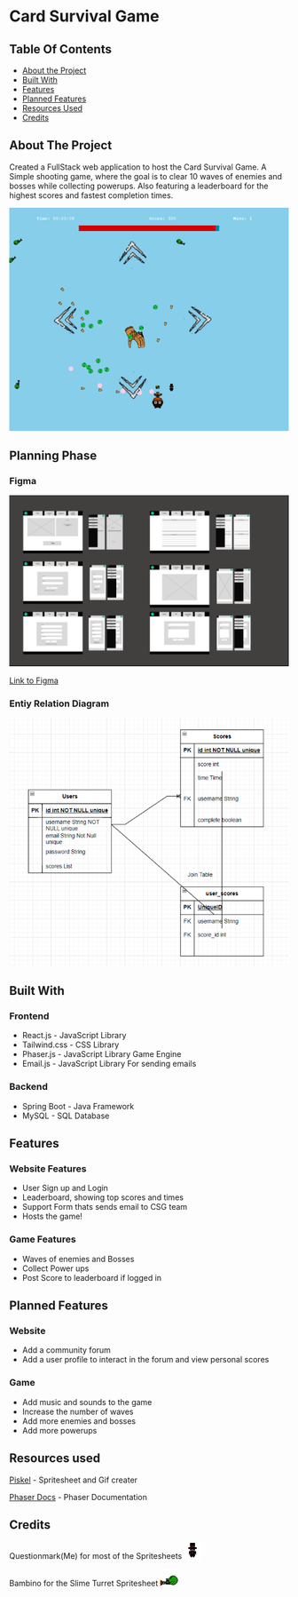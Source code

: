 # Card Survival Game

## Table Of Contents

- [About the Project](#about-the-project)
- [Built With](#built-with)
- [Features](#features)
- [Planned Features](#planned-features)
- [Resources Used](#resources-used)
- [Credits](#credits)

## About The Project

Created a FullStack web application to host the Card Survival Game. A Simple shooting game, where the goal is to clear 10 waves of enemies and bosses while collecting powerups. Also featuring a leaderboard for the highest scores and fastest completion times.

![Screen Shot](./Fronted/src/assets/game.png)

## Planning Phase

### Figma

![Figma Screen Shot](./Fronted/src/assets/FigmaSS.PNG)

[Link to Figma](https://www.figma.com/design/nZBaQXSxVOg6SsUdOr1e5N/Capstone-wireframe?node-id=19-1163&m=dev&t=pmtUHW6yw36InnQJ-1)

### Entiy Relation Diagram

![ERD Screen Shot](./Fronted/src/assets/ERDSS.PNG)

## Built With

### Frontend

- React.js - JavaScript Library
- Tailwind.css - CSS Library
- Phaser.js - JavaScript Library Game Engine
- Email.js - JavaScript Library For sending emails

### Backend

- Spring Boot - Java Framework
- MySQL - SQL Database

## Features

### Website Features

- User Sign up and Login
- Leaderboard, showing top scores and times
- Support Form thats sends email to CSG team
- Hosts the game!

### Game Features

- Waves of enemies and Bosses
- Collect Power ups
- Post Score to leaderboard if logged in

## Planned Features

### Website

- Add a community forum
- Add a user profile to interact in the forum and view personal scores

### Game

- Add music and sounds to the game
- Increase the number of waves
- Add more enemies and bosses
- Add more powerups

## Resources used

[Piskel](https://www.piskelapp.com/) - Spritesheet and Gif creater

[Phaser Docs](https://newdocs.phaser.io/docs/3.85.2) - Phaser Documentation

## Credits

Questionmark(Me) for most of the Spritesheets ![PLayer Gif](./Fronted/src/assets/gifs/player.gif)

Bambino for the Slime Turret Spritesheet ![Slime Turret Gif](./Fronted/src/assets/gifs/turret.gif)
